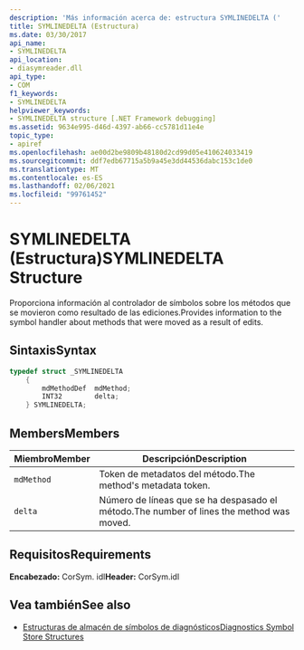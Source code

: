 ```yaml
---
description: 'Más información acerca de: estructura SYMLINEDELTA ('
title: SYMLINEDELTA (Estructura)
ms.date: 03/30/2017
api_name:
- SYMLINEDELTA
api_location:
- diasymreader.dll
api_type:
- COM
f1_keywords:
- SYMLINEDELTA
helpviewer_keywords:
- SYMLINEDELTA structure [.NET Framework debugging]
ms.assetid: 9634e995-d46d-4397-ab66-cc5781d11e4e
topic_type:
- apiref
ms.openlocfilehash: ae00d2be9809b48180d2cd99d05e410624033419
ms.sourcegitcommit: ddf7edb67715a5b9a45e3dd44536dabc153c1de0
ms.translationtype: MT
ms.contentlocale: es-ES
ms.lasthandoff: 02/06/2021
ms.locfileid: "99761452"
---
```

# <a name="symlinedelta-structure"></a><span data-ttu-id="5b3ef-103">SYMLINEDELTA (Estructura)</span><span class="sxs-lookup"><span data-stu-id="5b3ef-103">SYMLINEDELTA Structure</span></span>

<span data-ttu-id="5b3ef-104">Proporciona información al controlador de símbolos sobre los métodos que se movieron como resultado de las ediciones.</span><span class="sxs-lookup"><span data-stu-id="5b3ef-104">Provides information to the symbol handler about methods that were moved as a result of edits.</span></span>  
  
## <a name="syntax"></a><span data-ttu-id="5b3ef-105">Sintaxis</span><span class="sxs-lookup"><span data-stu-id="5b3ef-105">Syntax</span></span>  
  
```cpp  
typedef struct _SYMLINEDELTA  
    {  
        mdMethodDef  mdMethod;  
        INT32        delta;  
    } SYMLINEDELTA;  
```  
  
## <a name="members"></a><span data-ttu-id="5b3ef-106">Members</span><span class="sxs-lookup"><span data-stu-id="5b3ef-106">Members</span></span>  
  
|<span data-ttu-id="5b3ef-107">Miembro</span><span class="sxs-lookup"><span data-stu-id="5b3ef-107">Member</span></span>|<span data-ttu-id="5b3ef-108">Descripción</span><span class="sxs-lookup"><span data-stu-id="5b3ef-108">Description</span></span>|  
|------------|-----------------|  
|`mdMethod`|<span data-ttu-id="5b3ef-109">Token de metadatos del método.</span><span class="sxs-lookup"><span data-stu-id="5b3ef-109">The method's metadata token.</span></span>|  
|`delta`|<span data-ttu-id="5b3ef-110">Número de líneas que se ha despasado el método.</span><span class="sxs-lookup"><span data-stu-id="5b3ef-110">The number of lines the method was moved.</span></span>|  
  
## <a name="requirements"></a><span data-ttu-id="5b3ef-111">Requisitos</span><span class="sxs-lookup"><span data-stu-id="5b3ef-111">Requirements</span></span>  

 <span data-ttu-id="5b3ef-112">**Encabezado:** CorSym. idl</span><span class="sxs-lookup"><span data-stu-id="5b3ef-112">**Header:** CorSym.idl</span></span>  
  
## <a name="see-also"></a><span data-ttu-id="5b3ef-113">Vea también</span><span class="sxs-lookup"><span data-stu-id="5b3ef-113">See also</span></span>

- [<span data-ttu-id="5b3ef-114">Estructuras de almacén de símbolos de diagnósticos</span><span class="sxs-lookup"><span data-stu-id="5b3ef-114">Diagnostics Symbol Store Structures</span></span>](diagnostics-symbol-store-structures.md)
